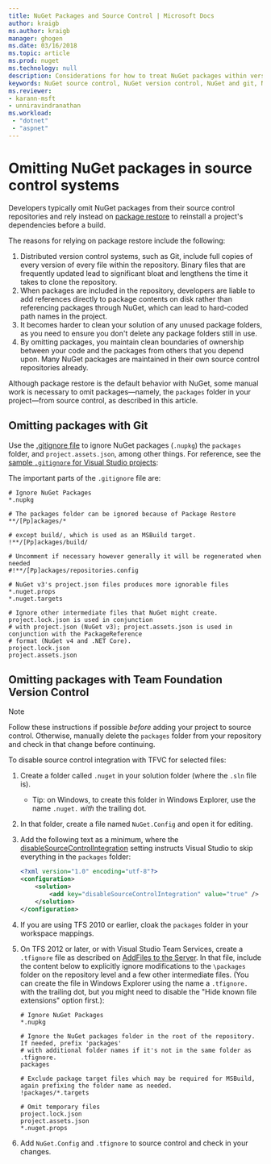 ```yaml
---
title: NuGet Packages and Source Control | Microsoft Docs
author: kraigb
ms.author: kraigb
manager: ghogen
ms.date: 03/16/2018
ms.topic: article
ms.prod: nuget
ms.technology: null
description: Considerations for how to treat NuGet packages within version control and source control systems, and how to omit packages with git and TFVC.
keywords: NuGet source control, NuGet version control, NuGet and git, NuGet and TFS, NuGet and TFVC, omitting packages, source control repositories, version control repositories
ms.reviewer:
- karann-msft
- unniravindranathan
ms.workload: 
 - "dotnet"
 - "aspnet"
---
```


# Omitting NuGet packages in source control systems

Developers typically omit NuGet packages from their source control repositories and rely instead on [package restore](package-restore.md) to reinstall a project's dependencies before a build.

The reasons for relying on package restore include the following:

1. Distributed version control systems, such as Git, include full copies of every version of every file within the repository. Binary files that are frequently updated lead to significant bloat and lengthens the time it takes to clone the repository.
1. When packages are included in the repository, developers are liable to add references directly to package contents on disk rather than referencing packages through NuGet, which can lead to hard-coded path names in the project.
1. It becomes harder to clean your solution of any unused package folders, as you need to ensure you don't delete any package folders still in use.
1. By omitting packages, you maintain clean boundaries of ownership between your code and the packages from others that you depend upon. Many NuGet packages are maintained in their own source control repositories already.

Although package restore is the default behavior with NuGet, some manual work is necessary to omit packages&mdash;namely, the `packages` folder in your project&mdash;from source control, as described in this article.

## Omitting packages with Git

Use the [.gitignore file](https://git-scm.com/docs/gitignore) to ignore NuGet packages (`.nupkg`) the `packages` folder, and `project.assets.json`, among other things. For reference, see the [sample `.gitignore` for Visual Studio projects](https://github.com/github/gitignore/blob/master/VisualStudio.gitignore):

The important parts of the `.gitignore` file are:

```gitignore
# Ignore NuGet Packages
*.nupkg

# The packages folder can be ignored because of Package Restore
**/[Pp]ackages/*

# except build/, which is used as an MSBuild target.
!**/[Pp]ackages/build/

# Uncomment if necessary however generally it will be regenerated when needed
#!**/[Pp]ackages/repositories.config

# NuGet v3's project.json files produces more ignorable files
*.nuget.props
*.nuget.targets

# Ignore other intermediate files that NuGet might create. project.lock.json is used in conjunction
# with project.json (NuGet v3); project.assets.json is used in conjunction with the PackageReference
# format (NuGet v4 and .NET Core).
project.lock.json
project.assets.json
```

## Omitting packages with Team Foundation Version Control

> [!Note]
> Follow these instructions if possible *before* adding your project to source control. Otherwise, manually delete the `packages` folder from your repository and check in that change before continuing.

To disable source control integration with TFVC for selected files:

1. Create a folder called `.nuget` in your solution folder (where the `.sln` file is).
    - Tip: on Windows, to create this folder in Windows Explorer, use the name `.nuget.` *with* the trailing dot.

1. In that folder, create a file named `NuGet.Config` and open it for editing.

1. Add the following text as a minimum, where the [disableSourceControlIntegration](../reference/nuget-config-file.md#solution-section) setting instructs Visual Studio to skip everything in the `packages` folder:

   ```xml
   <?xml version="1.0" encoding="utf-8"?>
   <configuration>
       <solution>
           <add key="disableSourceControlIntegration" value="true" />
       </solution>
   </configuration>
   ```

1. If you are using TFS 2010 or earlier, cloak the `packages` folder in your workspace mappings.

1. On TFS 2012 or later, or with Visual Studio Team Services, create a `.tfignore` file as described on [AddFiles to the Server](https://www.visualstudio.com/en-us/docs/tfvc/add-files-server#tfignore). In that file, include the content below to explicitly ignore modifications to the `\packages` folder on the repository level and a few other intermediate files. (You can create the file in Windows Explorer using the name a `.tfignore.` with the trailing dot, but you might need to disable the "Hide known file extensions" option first.):

   ```cli
   # Ignore NuGet Packages
   *.nupkg

   # Ignore the NuGet packages folder in the root of the repository. If needed, prefix 'packages'
   # with additional folder names if it's not in the same folder as .tfignore.   
   packages

   # Exclude package target files which may be required for MSBuild, again prefixing the folder name as needed.
   !packages/*.targets

   # Omit temporary files
   project.lock.json
   project.assets.json
   *.nuget.props
   ```

1. Add `NuGet.Config` and `.tfignore` to source control and check in your changes.
